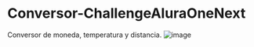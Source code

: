 # Conversor-ChallengeAluraOneNext
Conversor de moneda, temperatura y distancia.
![image](https://github.com/WillieMedina/Conversor-ChallengeAluraOneNext/assets/7245842/79308c16-07ef-4fc6-b2f4-6fa2fa1d5cde)
